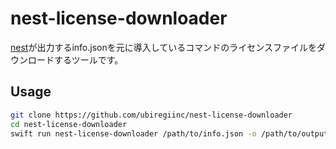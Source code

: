 # nest-license-downloader

[nest](https://github.com/mtj0928/nest)が出力するinfo.jsonを元に導入しているコマンドのライセンスファイルをダウンロードするツールです。

## Usage

```bash
git clone https://github.com/ubiregiinc/nest-license-downloader
cd nest-license-downloader
swift run nest-license-downloader /path/to/info.json -o /path/to/output
```
